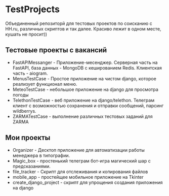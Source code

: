 # TestProjects

Объединенный репозиторй для тестовых проектов по соисканию с HH.ru, различных скриптов и так далее.
Красиво лежит в одном месте, кушать не просит))

## Тестовые проекты с вакансий

* FastAPIMessanger - Приложение-месенджер. Серверная часть на FastAPI, база данных - MongoDB с кешированием Redis. Клиентская часть - aiogram.
* MenusTestCase - Простое приложение на чистом django, которое реализует функционал меню.
* MeteoTestCase - небольшое приложение на django для просмотра погоды
* TelethonTestCase - веб приложение на django/telethon. Телеграм клиент с возможностью сохранения и отправки сообщений, парсинг wildberrys.
* ZARMATestCase - выполнение различных тестовых заданий для ZARMA

## Мои проекты

* Organizer - Десктоп приложение для автоматизации работы менеджера в типографии.
* Magic_box - простенький телеграм бот-игра магический шар с предсказаниями.
* file_tracker - Скрипт для отслеживания и копирования файлов
* mobile_app - простейщее мобильное приложение на Tkinter
* create_django_project - скрипт для упрощения создания приложения на django

